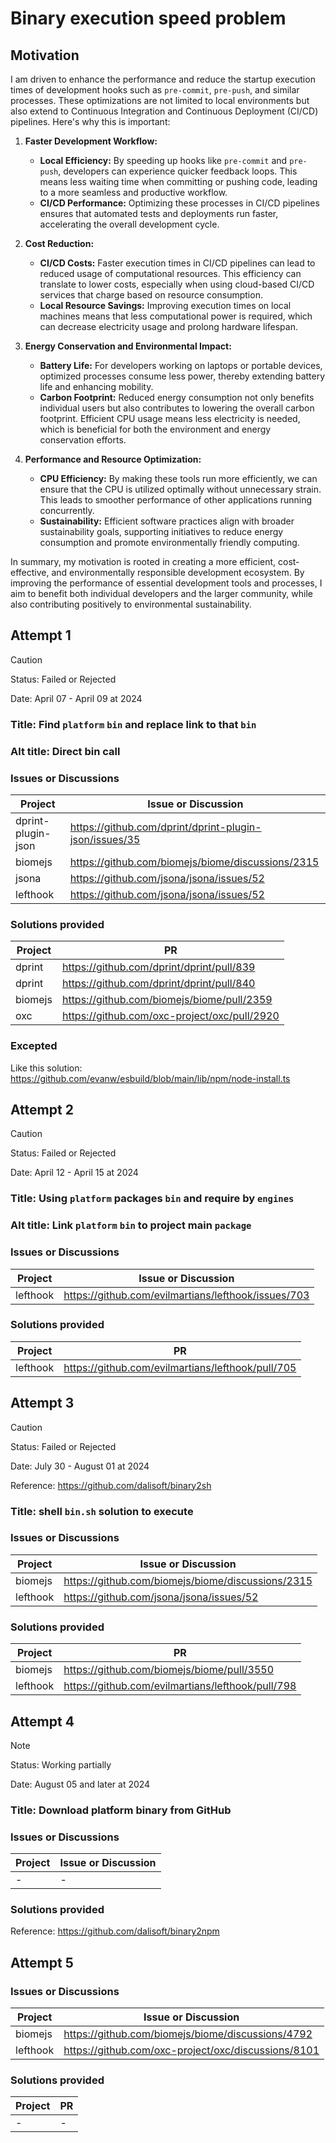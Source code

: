 # Binary execution speed problem

## Motivation

I am driven to enhance the performance and reduce the startup execution times of development hooks such as `pre-commit`, `pre-push`, and similar processes. These optimizations are not limited to local environments but also extend to Continuous Integration and Continuous Deployment (CI/CD) pipelines. Here's why this is important:

1. **Faster Development Workflow:**

    - **Local Efficiency:** By speeding up hooks like `pre-commit` and `pre-push`, developers can experience quicker feedback loops. This means less waiting time when committing or pushing code, leading to a more seamless and productive workflow.
    - **CI/CD Performance:** Optimizing these processes in CI/CD pipelines ensures that automated tests and deployments run faster, accelerating the overall development cycle.

2. **Cost Reduction:**

    - **CI/CD Costs:** Faster execution times in CI/CD pipelines can lead to reduced usage of computational resources. This efficiency can translate to lower costs, especially when using cloud-based CI/CD services that charge based on resource consumption.
    - **Local Resource Savings:** Improving execution times on local machines means that less computational power is required, which can decrease electricity usage and prolong hardware lifespan.

3. **Energy Conservation and Environmental Impact:**

    - **Battery Life:** For developers working on laptops or portable devices, optimized processes consume less power, thereby extending battery life and enhancing mobility.
    - **Carbon Footprint:** Reduced energy consumption not only benefits individual users but also contributes to lowering the overall carbon footprint. Efficient CPU usage means less electricity is needed, which is beneficial for both the environment and energy conservation efforts.

4. **Performance and Resource Optimization:**

    - **CPU Efficiency:** By making these tools run more efficiently, we can ensure that the CPU is utilized optimally without unnecessary strain. This leads to smoother performance of other applications running concurrently.
    - **Sustainability:** Efficient software practices align with broader sustainability goals, supporting initiatives to reduce energy consumption and promote environmentally friendly computing.

In summary, my motivation is rooted in creating a more efficient, cost-effective, and environmentally responsible development ecosystem. By improving the performance of essential development tools and processes, I aim to benefit both individual developers and the larger community, while also contributing positively to environmental sustainability.

## Attempt 1

> [!CAUTION]
> Status: Failed or Rejected

Date: April 07 - April 09 at 2024

### Title: Find `platform` `bin` and replace link to that `bin`

### Alt title: Direct bin call

### Issues or Discussions

| Project            | Issue or Discussion                                    |
| ------------------ | ------------------------------------------------------ |
| dprint-plugin-json | https://github.com/dprint/dprint-plugin-json/issues/35 |
| biomejs            | https://github.com/biomejs/biome/discussions/2315      |
| jsona              | https://github.com/jsona/jsona/issues/52               |
| lefthook           | https://github.com/jsona/jsona/issues/52               |

### Solutions provided

| Project | PR                                           |
| ------- | -------------------------------------------- |
| dprint  | https://github.com/dprint/dprint/pull/839    |
| dprint  | https://github.com/dprint/dprint/pull/840    |
| biomejs | https://github.com/biomejs/biome/pull/2359   |
| oxc     | https://github.com/oxc-project/oxc/pull/2920 |

### Excepted

Like this solution: https://github.com/evanw/esbuild/blob/main/lib/npm/node-install.ts

## Attempt 2

> [!CAUTION]
> Status: Failed or Rejected

Date: April 12 - April 15 at 2024

### Title: Using `platform` packages `bin` and require by `engines`

### Alt title: Link `platform` `bin` to project main `package`

### Issues or Discussions

| Project  | Issue or Discussion                                 |
| -------- | --------------------------------------------------- |
| lefthook | https://github.com/evilmartians/lefthook/issues/703 |

### Solutions provided

| Project  | PR                                                |
| -------- | ------------------------------------------------- |
| lefthook | https://github.com/evilmartians/lefthook/pull/705 |

## Attempt 3

> [!CAUTION]
> Status: Failed or Rejected

Date: July 30 - August 01 at 2024

Reference: <https://github.com/dalisoft/binary2sh>

### Title: shell `bin.sh` solution to execute

### Issues or Discussions

| Project  | Issue or Discussion                               |
| -------- | ------------------------------------------------- |
| biomejs  | https://github.com/biomejs/biome/discussions/2315 |
| lefthook | https://github.com/jsona/jsona/issues/52          |

### Solutions provided

| Project  | PR                                                |
| -------- | ------------------------------------------------- |
| biomejs  | https://github.com/biomejs/biome/pull/3550        |
| lefthook | https://github.com/evilmartians/lefthook/pull/798 |

## Attempt 4

> [!NOTE]
> Status: Working partially

Date: August 05 and later at 2024

### Title: Download platform binary from GitHub

### Issues or Discussions

| Project | Issue or Discussion |
| ------- | ------------------- |
| -       | -                   |

### Solutions provided

Reference: <https://github.com/dalisoft/binary2npm>

## Attempt 5

### Issues or Discussions

| Project  | Issue or Discussion                                 |
| -------- | --------------------------------------------------- |
| biomejs  | https://github.com/biomejs/biome/discussions/4792   |
| lefthook | https://github.com/oxc-project/oxc/discussions/8101 |

### Solutions provided

| Project | PR  |
| ------- | --- |
| -       | -   |
